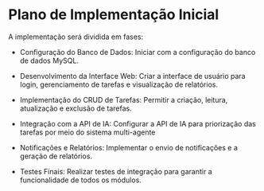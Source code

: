 # Plano de Implementação Inicial
 A implementação será dividida em fases:

- Configuração do Banco de Dados: Iniciar com a configuração do banco de dados MySQL.

- Desenvolvimento da Interface Web: Criar a interface de usuário para login, gerenciamento de tarefas e visualização de relatórios.

- Implementação do CRUD de Tarefas: Permitir a criação, leitura, atualização e exclusão de tarefas.

- Integração com a API de IA: Configurar a API de IA para priorização das tarefas por meio do sistema multi-agente
 
- Notificações e Relatórios: Implementar o envio de notificações e a geração de relatórios.

- Testes Finais: Realizar testes de integração para garantir a funcionalidade de todos os módulos.
